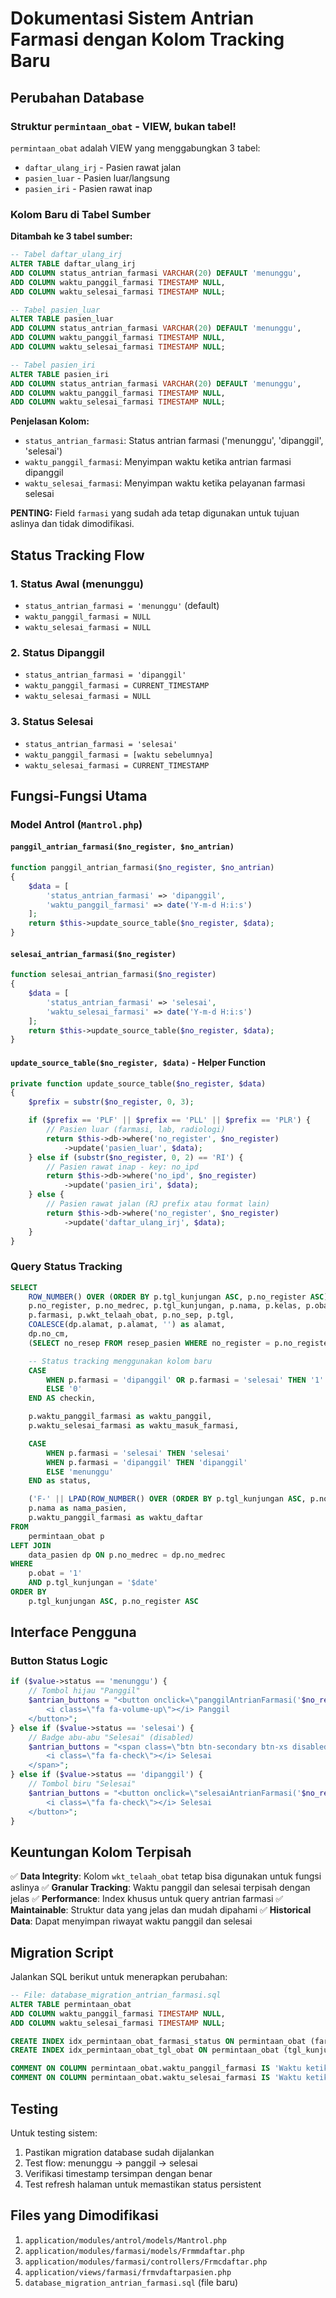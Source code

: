 # Dokumentasi Sistem Antrian Farmasi dengan Kolom Tracking Baru

## Perubahan Database

### Struktur `permintaan_obat` - VIEW, bukan tabel!

`permintaan_obat` adalah VIEW yang menggabungkan 3 tabel:
- `daftar_ulang_irj` - Pasien rawat jalan
- `pasien_luar` - Pasien luar/langsung
- `pasien_iri` - Pasien rawat inap

### Kolom Baru di Tabel Sumber

**Ditambah ke 3 tabel sumber:**
```sql
-- Tabel daftar_ulang_irj
ALTER TABLE daftar_ulang_irj
ADD COLUMN status_antrian_farmasi VARCHAR(20) DEFAULT 'menunggu',
ADD COLUMN waktu_panggil_farmasi TIMESTAMP NULL,
ADD COLUMN waktu_selesai_farmasi TIMESTAMP NULL;

-- Tabel pasien_luar
ALTER TABLE pasien_luar
ADD COLUMN status_antrian_farmasi VARCHAR(20) DEFAULT 'menunggu',
ADD COLUMN waktu_panggil_farmasi TIMESTAMP NULL,
ADD COLUMN waktu_selesai_farmasi TIMESTAMP NULL;

-- Tabel pasien_iri
ALTER TABLE pasien_iri
ADD COLUMN status_antrian_farmasi VARCHAR(20) DEFAULT 'menunggu',
ADD COLUMN waktu_panggil_farmasi TIMESTAMP NULL,
ADD COLUMN waktu_selesai_farmasi TIMESTAMP NULL;
```

**Penjelasan Kolom:**
- `status_antrian_farmasi`: Status antrian farmasi ('menunggu', 'dipanggil', 'selesai')
- `waktu_panggil_farmasi`: Menyimpan waktu ketika antrian farmasi dipanggil
- `waktu_selesai_farmasi`: Menyimpan waktu ketika pelayanan farmasi selesai

**PENTING:** Field `farmasi` yang sudah ada tetap digunakan untuk tujuan aslinya dan tidak dimodifikasi.

## Status Tracking Flow

### 1. Status Awal (menunggu)
- `status_antrian_farmasi = 'menunggu'` (default)
- `waktu_panggil_farmasi = NULL`
- `waktu_selesai_farmasi = NULL`

### 2. Status Dipanggil
- `status_antrian_farmasi = 'dipanggil'`
- `waktu_panggil_farmasi = CURRENT_TIMESTAMP`
- `waktu_selesai_farmasi = NULL`

### 3. Status Selesai
- `status_antrian_farmasi = 'selesai'`
- `waktu_panggil_farmasi = [waktu sebelumnya]`
- `waktu_selesai_farmasi = CURRENT_TIMESTAMP`

## Fungsi-Fungsi Utama

### Model Antrol (`Mantrol.php`)

#### `panggil_antrian_farmasi($no_register, $no_antrian)`
```php
function panggil_antrian_farmasi($no_register, $no_antrian)
{
    $data = [
        'status_antrian_farmasi' => 'dipanggil',
        'waktu_panggil_farmasi' => date('Y-m-d H:i:s')
    ];
    return $this->update_source_table($no_register, $data);
}
```

#### `selesai_antrian_farmasi($no_register)`
```php
function selesai_antrian_farmasi($no_register)
{
    $data = [
        'status_antrian_farmasi' => 'selesai',
        'waktu_selesai_farmasi' => date('Y-m-d H:i:s')
    ];
    return $this->update_source_table($no_register, $data);
}
```

#### `update_source_table($no_register, $data)` - Helper Function
```php
private function update_source_table($no_register, $data)
{
    $prefix = substr($no_register, 0, 3);

    if ($prefix == 'PLF' || $prefix == 'PLL' || $prefix == 'PLR') {
        // Pasien luar (farmasi, lab, radiologi)
        return $this->db->where('no_register', $no_register)
            ->update('pasien_luar', $data);
    } else if (substr($no_register, 0, 2) == 'RI') {
        // Pasien rawat inap - key: no_ipd
        return $this->db->where('no_ipd', $no_register)
            ->update('pasien_iri', $data);
    } else {
        // Pasien rawat jalan (RJ prefix atau format lain)
        return $this->db->where('no_register', $no_register)
            ->update('daftar_ulang_irj', $data);
    }
}
```

### Query Status Tracking

```sql
SELECT
    ROW_NUMBER() OVER (ORDER BY p.tgl_kunjungan ASC, p.no_register ASC) AS noantrian,
    p.no_register, p.no_medrec, p.tgl_kunjungan, p.nama, p.kelas, p.obat, p.idrg, p.bed, p.cara_bayar,
    p.farmasi, p.wkt_telaah_obat, p.no_sep, p.tgl,
    COALESCE(dp.alamat, p.alamat, '') as alamat,
    dp.no_cm,
    (SELECT no_resep FROM resep_pasien WHERE no_register = p.no_register GROUP BY no_resep LIMIT 1) AS jml_resep,

    -- Status tracking menggunakan kolom baru
    CASE
        WHEN p.farmasi = 'dipanggil' OR p.farmasi = 'selesai' THEN '1'
        ELSE '0'
    END AS checkin,

    p.waktu_panggil_farmasi as waktu_panggil,
    p.waktu_selesai_farmasi as waktu_masuk_farmasi,

    CASE
        WHEN p.farmasi = 'selesai' THEN 'selesai'
        WHEN p.farmasi = 'dipanggil' THEN 'dipanggil'
        ELSE 'menunggu'
    END as status,

    ('F-' || LPAD(ROW_NUMBER() OVER (ORDER BY p.tgl_kunjungan ASC, p.no_register ASC)::text, 3, '0')) as no_antrian,
    p.nama as nama_pasien,
    p.waktu_panggil_farmasi as waktu_daftar
FROM
    permintaan_obat p
LEFT JOIN
    data_pasien dp ON p.no_medrec = dp.no_medrec
WHERE
    p.obat = '1'
    AND p.tgl_kunjungan = '$date'
ORDER BY
    p.tgl_kunjungan ASC, p.no_register ASC
```

## Interface Pengguna

### Button Status Logic

```php
if ($value->status == 'menunggu') {
    // Tombol hijau "Panggil"
    $antrian_buttons = "<button onclick=\"panggilAntrianFarmasi('$no_register','$antrian_number','$nama')\" class=\"btn btn-success btn-xs\">
        <i class=\"fa fa-volume-up\"></i> Panggil
    </button>";
} else if ($value->status == 'selesai') {
    // Badge abu-abu "Selesai" (disabled)
    $antrian_buttons = "<span class=\"btn btn-secondary btn-xs disabled\">
        <i class=\"fa fa-check\"></i> Selesai
    </span>";
} else if ($value->status == 'dipanggil') {
    // Tombol biru "Selesai"
    $antrian_buttons = "<button onclick=\"selesaiAntrianFarmasi('$no_register','$antrian_number','$nama')\" class=\"btn btn-info btn-xs\">
        <i class=\"fa fa-check\"></i> Selesai
    </button>";
}
```

## Keuntungan Kolom Terpisah

✅ **Data Integrity**: Kolom `wkt_telaah_obat` tetap bisa digunakan untuk fungsi aslinya
✅ **Granular Tracking**: Waktu panggil dan selesai terpisah dengan jelas
✅ **Performance**: Index khusus untuk query antrian farmasi
✅ **Maintainable**: Struktur data yang jelas dan mudah dipahami
✅ **Historical Data**: Dapat menyimpan riwayat waktu panggil dan selesai

## Migration Script

Jalankan SQL berikut untuk menerapkan perubahan:

```sql
-- File: database_migration_antrian_farmasi.sql
ALTER TABLE permintaan_obat
ADD COLUMN waktu_panggil_farmasi TIMESTAMP NULL,
ADD COLUMN waktu_selesai_farmasi TIMESTAMP NULL;

CREATE INDEX idx_permintaan_obat_farmasi_status ON permintaan_obat (farmasi, waktu_panggil_farmasi);
CREATE INDEX idx_permintaan_obat_tgl_obat ON permintaan_obat (tgl_kunjungan, obat);

COMMENT ON COLUMN permintaan_obat.waktu_panggil_farmasi IS 'Waktu ketika antrian farmasi dipanggil';
COMMENT ON COLUMN permintaan_obat.waktu_selesai_farmasi IS 'Waktu ketika pelayanan farmasi selesai';
```

## Testing

Untuk testing sistem:
1. Pastikan migration database sudah dijalankan
2. Test flow: menunggu → panggil → selesai
3. Verifikasi timestamp tersimpan dengan benar
4. Test refresh halaman untuk memastikan status persistent

## Files yang Dimodifikasi

1. `application/modules/antrol/models/Mantrol.php`
2. `application/modules/farmasi/models/Frmmdaftar.php`
3. `application/modules/farmasi/controllers/Frmcdaftar.php`
4. `application/views/farmasi/frmvdaftarpasien.php`
5. `database_migration_antrian_farmasi.sql` (file baru)